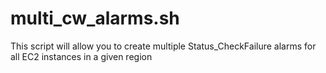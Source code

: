 # multi_cw_alarms.sh
This script will allow you to create multiple Status_CheckFailure alarms for all EC2 instances in a given region
